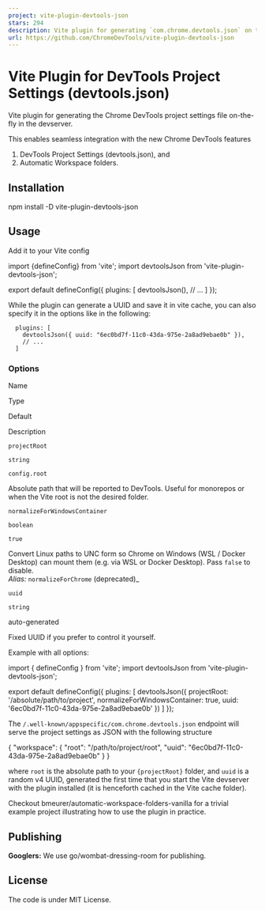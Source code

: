```yaml
---
project: vite-plugin-devtools-json
stars: 294
description: Vite plugin for generating `com.chrome.devtools.json` on the fly in the devserver.
url: https://github.com/ChromeDevTools/vite-plugin-devtools-json
---
```


Vite Plugin for DevTools Project Settings (devtools.json)
=========================================================

Vite plugin for generating the Chrome DevTools project settings file on-the-fly in the devserver.

This enables seamless integration with the new Chrome DevTools features

1.  DevTools Project Settings (devtools.json), and
2.  Automatic Workspace folders.

Installation
------------

npm install -D vite-plugin-devtools-json

Usage
-----

Add it to your Vite config

import {defineConfig} from 'vite';
import devtoolsJson from 'vite-plugin-devtools-json';

export default defineConfig({
  plugins: \[
    devtoolsJson(),
    // ...
  \]
});

While the plugin can generate a UUID and save it in vite cache, you can also specify it in the options like in the following:

```
  plugins: [
    devtoolsJson({ uuid: "6ec0bd7f-11c0-43da-975e-2a8ad9ebae0b" }),
    // ...
  ]
```

### Options

Name

Type

Default

Description

`projectRoot`

`string`

`config.root`

Absolute path that will be reported to DevTools. Useful for monorepos or when the Vite root is not the desired folder.

`normalizeForWindowsContainer`

`boolean`

`true`

Convert Linux paths to UNC form so Chrome on Windows (WSL / Docker Desktop) can mount them (e.g. via WSL or Docker Desktop). Pass `false` to disable.  
_Alias:_ `normalizeForChrome` (deprecated)\_

`uuid`

`string`

auto-generated

Fixed UUID if you prefer to control it yourself.

Example with all options:

import { defineConfig } from 'vite';
import devtoolsJson from 'vite-plugin-devtools-json';

export default defineConfig({
  plugins: \[
    devtoolsJson({
      projectRoot: '/absolute/path/to/project',
      normalizeForWindowsContainer: true,
      uuid: '6ec0bd7f-11c0-43da-975e-2a8ad9ebae0b'
    })
  \]
});

The `/.well-known/appspecific/com.chrome.devtools.json` endpoint will serve the project settings as JSON with the following structure

{
  "workspace": {
    "root": "/path/to/project/root",
    "uuid": "6ec0bd7f-11c0-43da-975e-2a8ad9ebae0b"
  }
}

where `root` is the absolute path to your `{projectRoot}` folder, and `uuid` is a random v4 UUID, generated the first time that you start the Vite devserver with the plugin installed (it is henceforth cached in the Vite cache folder).

Checkout bmeurer/automatic-workspace-folders-vanilla for a trivial example project illustrating how to use the plugin in practice.

Publishing
----------

**Googlers:** We use go/wombat-dressing-room for publishing.

License
-------

The code is under MIT License.

